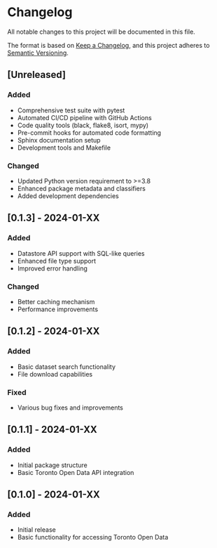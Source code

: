 # Changelog

All notable changes to this project will be documented in this file.

The format is based on [Keep a Changelog](https://keepachangelog.com/en/1.0.0/),
and this project adheres to [Semantic Versioning](https://semver.org/spec/v2.0.0.html).

## [Unreleased]

### Added
- Comprehensive test suite with pytest
- Automated CI/CD pipeline with GitHub Actions
- Code quality tools (black, flake8, isort, mypy)
- Pre-commit hooks for automated code formatting
- Sphinx documentation setup
- Development tools and Makefile

### Changed
- Updated Python version requirement to >=3.8
- Enhanced package metadata and classifiers
- Added development dependencies

## [0.1.3] - 2024-01-XX

### Added
- Datastore API support with SQL-like queries
- Enhanced file type support
- Improved error handling

### Changed
- Better caching mechanism
- Performance improvements

## [0.1.2] - 2024-01-XX

### Added
- Basic dataset search functionality
- File download capabilities

### Fixed
- Various bug fixes and improvements

## [0.1.1] - 2024-01-XX

### Added
- Initial package structure
- Basic Toronto Open Data API integration

## [0.1.0] - 2024-01-XX

### Added
- Initial release
- Basic functionality for accessing Toronto Open Data
